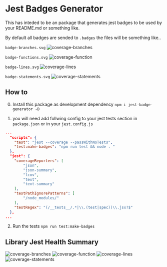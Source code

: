 
# Jest Badges Generator

This has inteded to be an package that generates jest badges to be used by your README.md or something like.

By default all badges are sended to `.badges` the files will be something like.. 

`badge-branches.svg` ![coverage-branches](https://github.com/vinicioslc/jest-badge-generator/raw/master/.badges/badge-branches.svg?sanitize=true)

`badge-functions.svg` ![coverage-function](https://github.com/vinicioslc/jest-badge-generator/raw/master/.badges/badge-functions.svg?sanitize=true)

`badge-lines.svg` ![coverage-lines](https://github.com/vinicioslc/jest-badge-generator/raw/master/.badges/badge-lines.svg?sanitize=true)

`badge-statements.svg` ![coverage-statements](https://github.com/vinicioslc/jest-badge-generator/raw/master/.badges/badge-statements.svg?sanitize=true)


## How to

0. Install this package as development dependency `npm i jest-badge-generator -D`

1. you will need add follwing config to your jest tests section in `package.json` or in your `jest.config.js`

````json
...
  "scripts": {
    "test": "jest --coverage --passWithNoTests",
    "test:make-badges": "npm run test && node . "
  },
  "jest": {
    "coverageReporters": [
        "json",
        "json-summary",
        "lcov",
        "text",
        "text-summary"
    ],
    "testPathIgnorePatterns": [
        "/node_modules/"
    ],
    "testRegex": "(/__tests__/.*|\\.(test|spec))\\.jsx?$"
  },
...
````

2. Run the tests `npm run test:make-badges`

## Library Jest Health Summary

![coverage-branches](https://github.com/vinicioslc/jest-badge-generator/raw/master/.badges/badge-branches.svg?sanitize=true)
![coverage-function](https://github.com/vinicioslc/jest-badge-generator/raw/master/.badges/badge-functions.svg?sanitize=true)
![coverage-lines](https://github.com/vinicioslc/jest-badge-generator/raw/master/.badges/badge-lines.svg?sanitize=true)
![coverage-statements](https://github.com/vinicioslc/jest-badge-generator/raw/master/.badges/badge-statements.svg?sanitize=true)
